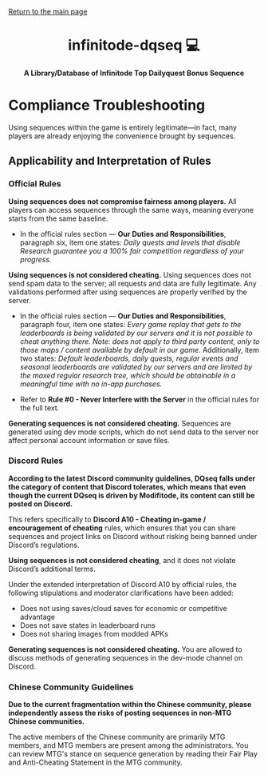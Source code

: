 <p align="left">
      <a href="https://mtgpublic.github.io/infinitode-dqseq/">Return to the main page</a>
</p>

<h1 align="center" style="font-weight: bold;">infinitode-dqseq 💻</h1>
<p align="center" style="font-weight: bold;">A Library/Database of Infinitode Top Dailyquest Bonus Sequence</p>

# Compliance Troubleshooting

Using sequences within the game is entirely legitimate—in fact, many players are already enjoying the convenience brought by sequences.

## Applicability and Interpretation of Rules

### Official Rules

**Using sequences does not compromise fairness among players.** 
All players can access sequences through the same ways, meaning everyone starts from the same baseline.

- In the official rules section — **Our Duties and Responsibilities**, paragraph six, item one states: *Daily quests and levels that disable Research guarantee you a 100% fair competition regardless of your progress.*

**Using sequences is not considered cheating.** 
Using sequences does not send spam data to the server; all requests and data are fully legitimate. Any validations performed after using sequences are properly verified by the server.

- In the official rules section — **Our Duties and Responsibilities**, paragraph four, item one states: *Every game replay that gets to the leaderboards is being validated by our servers and it is not possible to cheat anything there. Note: does not apply to third party content, only to those maps / content available by default in our game.* 
  Additionally, item two states: *Default leaderboards, daily quests, regular events and seasonal leaderboards are validated by our servers and are limited by the maxed regular research tree, which should be obtainable in a meaningful time with no in-app purchases.*

- Refer to **Rule #0 - Never Interfere with the Server** in the official rules for the full text.

**Generating sequences is not considered cheating.** 
Sequences are generated using dev mode scripts, which do not send data to the server nor affect personal account information or save files.

### Discord Rules

**According to the latest Discord community guidelines, DQseq falls under the category of content that Discord tolerates, which means that even though the current DQseq is driven by Modifitode, its content can still be posted on Discord.**

This refers specifically to **Discord A10 - Cheating in-game / encouragement of cheating** rules, which ensures that you can share sequences and project links on Discord without risking being banned under Discord’s regulations.

**Using sequences is not considered cheating**, and it does not violate Discord’s additional terms.

Under the extended interpretation of Discord A10 by official rules, the following stipulations and moderator clarifications have been added:

* Does not using saves/cloud saves for economic or competitive advantage
* Does not save states in leaderboard runs
* Does not sharing images from modded APKs

**Generating sequences is not considered cheating.** You are allowed to discuss methods of generating sequences in the dev-mode channel on Discord.

### Chinese Community Guidelines

**Due to the current fragmentation within the Chinese community, please independently assess the risks of posting sequences in non-MTG Chinese communities.**

The active members of the Chinese community are primarily MTG members, and MTG members are present among the administrators. You can review MTG's stance on sequence generation by reading their Fair Play and Anti-Cheating Statement in the MTG community.










